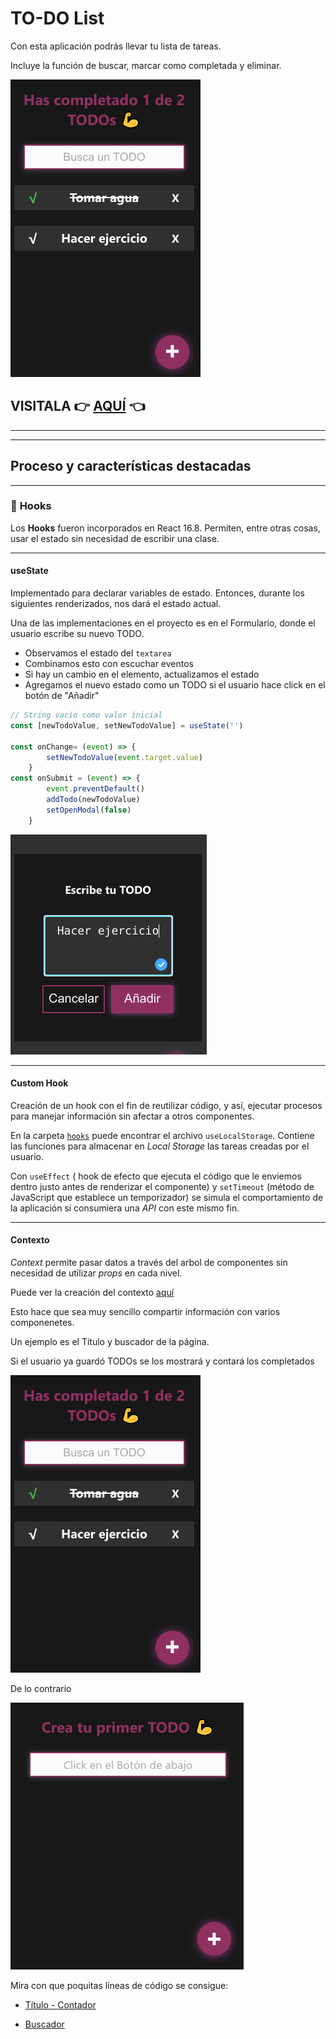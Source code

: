 # TO-DO List

Con esta aplicación podrás llevar tu lista de tareas. 

Incluye la función de buscar, marcar como completada y eliminar.


![todo](./img_readme/todo.png)

## VISITALA :point_right: [AQUÍ](https://GuadaMongeBarale.github.io/todo-list-react) :point_left:

---
--- 

##  Proceso y características destacadas

---

### :dart: **Hooks**

Los **Hooks** fueron incorporados en React 16.8. 
Permiten, entre otras cosas, usar el estado sin necesidad de escribir una clase.

*** 

#### **useState**

Implementado para declarar variables de estado.
Entonces, durante los siguientes renderizados, nos dará el estado actual. 

Una de las implementaciones en el proyecto es en el Formulario, donde el usuario escribe su nuevo TODO. 

* Observamos el estado del `textarea`
* Combinamos esto con escuchar eventos
* Si hay un cambio en el elemento, actualizamos el estado
* Agregamos el nuevo estado como un TODO si el usuario hace click en el botón de "Añadir"

```javascript
// String vacío como valor inicial
const [newTodoValue, setNewTodoValue] = useState('')

const onChange= (event) => {
        setNewTodoValue(event.target.value)
    }
const onSubmit = (event) => {
        event.preventDefault()
        addTodo(newTodoValue)
        setOpenModal(false)
    }
```

![add](./img_readme/add.png)

***
#### **Custom Hook**

Creación de un hook con el fin de reutilizar código, y así, ejecutar procesos para manejar información sin afectar a otros componentes.

En la carpeta [`hooks`](src/hooks) puede encontrar el archivo `useLocalStorage`.
Contiene las funciones para almacenar en *Local Storage* las tareas creadas por el usuario.

Con `useEffect` ( hook de efecto que ejecuta el código que le enviemos dentro justo antes de renderizar el componente) y `setTimeout` (método de JavaScript que establece un temporizador) se simula el comportamiento de la aplicación si consumiera una *API* con este mismo fin.

***
#### **Contexto**

*Context* permite pasar datos a través del arbol de componentes sin necesidad de utilizar *props* en cada nivel. 

Puede ver la creación del contexto [aquí](src/TodoContext/index.js) 

Esto hace que sea muy sencillo compartir información con varios componenetes. 

Un ejemplo es el Título  y buscador de la página.

Si el usuario ya guardó TODOs se los mostrará y contará los completados

![todo](./img_readme/todo.png)

De lo contrario 

![first TODO](./img_readme/first.png)

Mira con que poquitas líneas de código se consigue:

* [Título - Contador ](src/components/TodoCounter/) 

* [Buscador ](src/components/TodoSearch/)




